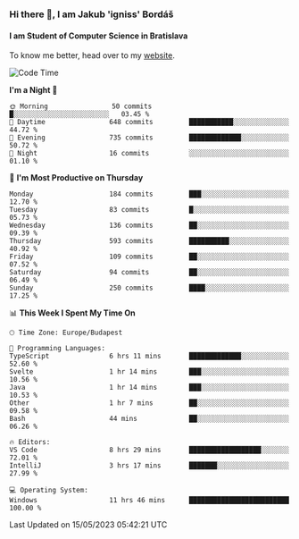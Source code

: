 ### Hi there 👋, I am Jakub 'igniss' Bordáš

#### I am Student of Computer Science in Bratislava
To know me better, head over to my [website](https://bordas.sk).


<!--START_SECTION:waka-->
![Code Time](http://img.shields.io/badge/Code%20Time-1%2C159%20hrs%206%20mins-blue)

**I'm a Night 🦉** 

```text
🌞 Morning                50 commits          █░░░░░░░░░░░░░░░░░░░░░░░░   03.45 % 
🌆 Daytime                648 commits         ███████████░░░░░░░░░░░░░░   44.72 % 
🌃 Evening                735 commits         █████████████░░░░░░░░░░░░   50.72 % 
🌙 Night                  16 commits          ░░░░░░░░░░░░░░░░░░░░░░░░░   01.10 % 
```
📅 **I'm Most Productive on Thursday** 

```text
Monday                   184 commits         ███░░░░░░░░░░░░░░░░░░░░░░   12.70 % 
Tuesday                  83 commits          █░░░░░░░░░░░░░░░░░░░░░░░░   05.73 % 
Wednesday                136 commits         ██░░░░░░░░░░░░░░░░░░░░░░░   09.39 % 
Thursday                 593 commits         ██████████░░░░░░░░░░░░░░░   40.92 % 
Friday                   109 commits         ██░░░░░░░░░░░░░░░░░░░░░░░   07.52 % 
Saturday                 94 commits          ██░░░░░░░░░░░░░░░░░░░░░░░   06.49 % 
Sunday                   250 commits         ████░░░░░░░░░░░░░░░░░░░░░   17.25 % 
```


📊 **This Week I Spent My Time On** 

```text
🕑︎ Time Zone: Europe/Budapest

💬 Programming Languages: 
TypeScript               6 hrs 11 mins       █████████████░░░░░░░░░░░░   52.60 % 
Svelte                   1 hr 14 mins        ███░░░░░░░░░░░░░░░░░░░░░░   10.56 % 
Java                     1 hr 14 mins        ███░░░░░░░░░░░░░░░░░░░░░░   10.53 % 
Other                    1 hr 7 mins         ██░░░░░░░░░░░░░░░░░░░░░░░   09.58 % 
Bash                     44 mins             ██░░░░░░░░░░░░░░░░░░░░░░░   06.26 % 

🔥 Editors: 
VS Code                  8 hrs 29 mins       ██████████████████░░░░░░░   72.01 % 
IntelliJ                 3 hrs 17 mins       ███████░░░░░░░░░░░░░░░░░░   27.99 % 

💻 Operating System: 
Windows                  11 hrs 46 mins      █████████████████████████   100.00 % 
```


 Last Updated on 15/05/2023 05:42:21 UTC
<!--END_SECTION:waka-->

